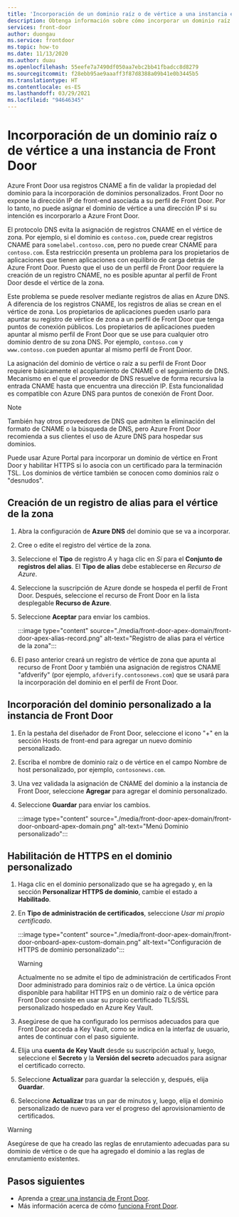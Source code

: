 ```yaml
---
title: 'Incorporación de un dominio raíz o de vértice a una instancia existente de Front Door: Azure Portal'
description: Obtenga información sobre cómo incorporar un dominio raíz o de vértice a una instancia existente de Front Door mediante Azure Portal.
services: front-door
author: duongau
ms.service: frontdoor
ms.topic: how-to
ms.date: 11/13/2020
ms.author: duau
ms.openlocfilehash: 55eefe7a7490df050aa7ebc2bb41fbadcc8d8279
ms.sourcegitcommit: f28ebb95ae9aaaff3f87d8388a09b41e0b3445b5
ms.translationtype: HT
ms.contentlocale: es-ES
ms.lasthandoff: 03/29/2021
ms.locfileid: "94646345"
---
```

# <a name="onboard-a-root-or-apex-domain-on-your-front-door"></a>Incorporación de un dominio raíz o de vértice a una instancia de Front Door
Azure Front Door usa registros CNAME a fin de validar la propiedad del dominio para la incorporación de dominios personalizados. Front Door no expone la dirección IP de front-end asociada a su perfil de Front Door. Por lo tanto, no puede asignar el dominio de vértice a una dirección IP si su intención es incorporarlo a Azure Front Door.

El protocolo DNS evita la asignación de registros CNAME en el vértice de zona. Por ejemplo, si el dominio es `contoso.com`, puede crear registros CNAME para `somelabel.contoso.com`, pero no puede crear CNAME para `contoso.com`. Esta restricción presenta un problema para los propietarios de aplicaciones que tienen aplicaciones con equilibrio de carga detrás de Azure Front Door. Puesto que el uso de un perfil de Front Door requiere la creación de un registro CNAME, no es posible apuntar al perfil de Front Door desde el vértice de la zona.

Este problema se puede resolver mediante registros de alias en Azure DNS. A diferencia de los registros CNAME, los registros de alias se crean en el vértice de zona. Los propietarios de aplicaciones pueden usarlo para apuntar su registro de vértice de zona a un perfil de Front Door que tenga puntos de conexión públicos. Los propietarios de aplicaciones pueden apuntar al mismo perfil de Front Door que se use para cualquier otro dominio dentro de su zona DNS. Por ejemplo, `contoso.com` y `www.contoso.com` pueden apuntar al mismo perfil de Front Door. 

La asignación del dominio de vértice o raíz a su perfil de Front Door requiere básicamente el acoplamiento de CNAME o el seguimiento de DNS. Mecanismo en el que el proveedor de DNS resuelve de forma recursiva la entrada CNAME hasta que encuentra una dirección IP. Esta funcionalidad es compatible con Azure DNS para puntos de conexión de Front Door. 

> [!NOTE]
> También hay otros proveedores de DNS que admiten la eliminación del formato de CNAME o la búsqueda de DNS, pero Azure Front Door recomienda a sus clientes el uso de Azure DNS para hospedar sus dominios.

Puede usar Azure Portal para incorporar un dominio de vértice en Front Door y habilitar HTTPS si lo asocia con un certificado para la terminación TSL. Los dominios de vértice también se conocen como dominios raíz o "desnudos".

## <a name="create-an-alias-record-for-zone-apex"></a>Creación de un registro de alias para el vértice de la zona

1. Abra la configuración de **Azure DNS** del dominio que se va a incorporar.

1. Cree o edite el registro del vértice de la zona.

1. Seleccione el **Tipo** de registro *A* y haga clic en *Sí* para el **Conjunto de registros del alias**. El **Tipo de alias** debe establecerse en *Recurso de Azure*.

1. Seleccione la suscripción de Azure donde se hospeda el perfil de Front Door. Después, seleccione el recurso de Front Door en la lista desplegable **Recurso de Azure**.

1. Seleccione **Aceptar** para enviar los cambios.

    :::image type="content" source="./media/front-door-apex-domain/front-door-apex-alias-record.png" alt-text="Registro de alias para el vértice de la zona":::

1. El paso anterior creará un registro de vértice de zona que apunta al recurso de Front Door y también una asignación de registros CNAME "afdverify" (por ejemplo, `afdverify.contosonews.com`) que se usará para la incorporación del dominio en el perfil de Front Door.

## <a name="onboard-the-custom-domain-on-your-front-door"></a>Incorporación del dominio personalizado a la instancia de Front Door

1. En la pestaña del diseñador de Front Door, seleccione el icono "+" en la sección Hosts de front-end para agregar un nuevo dominio personalizado.

1. Escriba el nombre de dominio raíz o de vértice en el campo Nombre de host personalizado, por ejemplo, `contosonews.com`.

1. Una vez validada la asignación de CNAME del dominio a la instancia de Front Door, seleccione **Agregar** para agregar el dominio personalizado.

1. Seleccione **Guardar** para enviar los cambios.

   :::image type="content" source="./media/front-door-apex-domain/front-door-onboard-apex-domain.png" alt-text="Menú Dominio personalizado":::

## <a name="enable-https-on-your-custom-domain"></a>Habilitación de HTTPS en el dominio personalizado

1. Haga clic en el dominio personalizado que se ha agregado y, en la sección **Personalizar HTTPS de dominio**, cambie el estado a **Habilitado**.

1. En **Tipo de administración de certificados**, seleccione *Usar mi propio certificado*.

   :::image type="content" source="./media/front-door-apex-domain/front-door-onboard-apex-custom-domain.png" alt-text="Configuración de HTTPS de dominio personalizado":::    

   > [!WARNING]
   > Actualmente no se admite el tipo de administración de certificados Front Door administrado para dominios raíz o de vértice. La única opción disponible para habilitar HTTPS en un dominio raíz o de vértice para Front Door consiste en usar su propio certificado TLS/SSL personalizado hospedado en Azure Key Vault.

1. Asegúrese de que ha configurado los permisos adecuados para que Front Door acceda a Key Vault, como se indica en la interfaz de usuario, antes de continuar con el paso siguiente.

1. Elija una **cuenta de Key Vault** desde su suscripción actual y, luego, seleccione el **Secreto** y la **Versión del secreto** adecuados para asignar el certificado correcto.

1. Seleccione **Actualizar** para guardar la selección y, después, elija **Guardar**.

1. Seleccione **Actualizar** tras un par de minutos y, luego, elija el dominio personalizado de nuevo para ver el progreso del aprovisionamiento de certificados. 

> [!WARNING]
> Asegúrese de que ha creado las reglas de enrutamiento adecuadas para su dominio de vértice o de que ha agregado el dominio a las reglas de enrutamiento existentes.

## <a name="next-steps"></a>Pasos siguientes

- Aprenda a [crear una instancia de Front Door](quickstart-create-front-door.md).
- Más información acerca de cómo [funciona Front Door](front-door-routing-architecture.md).
